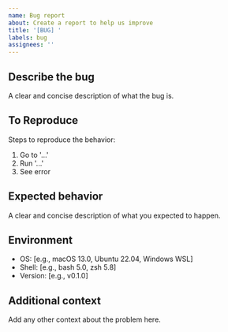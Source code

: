 ```yaml
---
name: Bug report
about: Create a report to help us improve
title: '[BUG] '
labels: bug
assignees: ''
---
```


## Describe the bug
A clear and concise description of what the bug is.

## To Reproduce
Steps to reproduce the behavior:
1. Go to '...'
2. Run '...'
3. See error

## Expected behavior
A clear and concise description of what you expected to happen.

## Environment
- OS: [e.g., macOS 13.0, Ubuntu 22.04, Windows WSL]
- Shell: [e.g., bash 5.0, zsh 5.8]
- Version: [e.g., v0.1.0]

## Additional context
Add any other context about the problem here.
